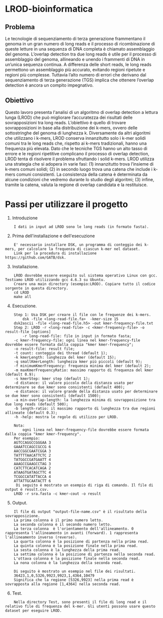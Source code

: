 # LROD-bioinformatica
## Problema 
Le tecnologie di sequenziamento di terza generazione frammentano il genoma in un gran numero di long reads e il processo di ricombinazione di queste letture in una sequenza di DNA completa è chiamato assemblaggio del genoma. L’overlap detection tra due long reads è utile per il processo di assemblaggio del genoma, allineando e unendo i frammenti di DNA in un’unica sequenza continua. A differenza delle short reads, le long reads permettono un assemblaggio più accurato, evitando regioni ripetute e regioni più complesse. Tuttavia l’alto numero di errori che derivano dal sequenziamento di terza generazione (TGS) implica che ottenere l’overlap detection è ancora un compito impegnativo. 
## Obiettivo
Questo lavoro presenta l'analisi di un algoritmo di overlap detection a lettura lunga (LROD) che può migliorare l’accuratezza dei risultati delle sovrapposizioni tra long reads. L’obiettivo è quello di trovare sovrapposizioni in base alla distribuzione dei k-mers, ovvero delle sottostringhe del genoma di lunghezza k. Diversamente da altri algoritmi che utilizzano i k-mers, LROD conserva innanzitutto solo i k-mer solidi comuni tra le long reads che, rispetto ai k-mers tradizionali, hanno una frequenza più elevata. Dato che le tecniche TGS hanno un alto tasso di errore e le regioni ripetitive complicano il processo di overlap detection, LROD tenta di risolvere il problema sfruttando i solid k-mers. LROD utilizza una strategia che si adopera in varie fasi:
(1) innanzitutto trova l’insieme di k-mers comuni solidi;
(2) in secondo luogo trova una catena che include i k-mers comuni consistenti. La consistenza della catena è determinata da alcune condizioni che vedremo durante lo studio degli algoritmi;
(3) infine, tramite la catena, valuta la regione di overlap candidata e la restituisce.

# Passi per utilizzare il progetto
1) Introduzione
```
    I dati in input ad LROD sono le long reads (in formato fasta).
```
2) Prima dell'installazione e dell'esecuzione
```
    E' necessario installare DSK, un programma di conteggio dei k-mers, per calcolare la frequenza di ciascun k-mer nel dataset.
    Link per la procedura di installazione https://github.com/GATB/dsk.
```
3) Installazione.
```
    LROD dovrebbe essere eseguito sul sistema operativo Linux con gcc. Testiamo LROD utilizzando gcc 4.6.3 su Ubuntu.
    Creare una main directory (esempio:LROD). Copiare tutto il codice sorgente in questa directory.
	cd LROD
	make all
```
4) Esecuzione.
```
    Step 1: Usa DSK per creare il file con le frequenze dei k-mers.
        dsk -file <long-read-file.fa>  -kmer-size 15
	dsk2ascii -file <long-read-file.h5> -out kmer-frequency-file.txt
    Step 2: LROD -r <long-read-file> -c <kmer-frequency-file> -o result-file [options]
    	-r long-read-file: file in input in formato fasta;
	-c kmer-frequency-file: ogni linea nel kmer-frequency-file dovrebbe essere formata dalla coppia "kmer kmer-frequency";
	-o result-file: result file;
	-t count: conteggio dei thread (default 1);
	-k kmerLength: lunghezza del kmer (default 15);
	-q smallKmerLength: lunghezza kmer più piccoli (default 9);
	-f minimumKmerFrequency: frequenza minima del kmer (default 2);
	-m maxKmerFrequencyRatio: massimo rapporto di frequenza del kmer (default 0.9);
	-s kmerStep: kmer step (default 1);
	-d distance: il valore piccolo della distanza usato per determinare se due kmer sono consistenti (default 400);
	-e distance: il valore grande della distanza usato per determinare se due kmer sono consistenti (default 1500);
	-a min-overlap-length: la lunghezza minima di sovrapposizione tra due long reads (default 500);
	-b length-ratio: il massimo rapporto di lunghezza tra due regioni allineate (default 0.3); 
	-h -help: mostra le regole di utilizzo per LROD.
	
    Nota:
    	ogni linea nel kmer-frequency-file dovrebbe essere formata dalla coppia "kmer kmer-frequency".
	Per esempio:
	AGTCCAGGCCGGGAA 3
	GAAATCCAGCCGCCG 6
	AACCGGCGAATCGGA 3
	TATTTTAACATTCTC 2
	TATGGCCGATGAATT 4
	AAAGCCGAAGCCTAG 3
	CATCTTCACATCAGA 2
	ATAAGTGATAGCTTC 4
	TCGGCCATATTACCA 4
	ATTATTGCAATACTT 6
     Di seguito è mostrato un esempio di riga di comando. Il file di output è result.csv.
	LROD -r sra.fasta -c kmer-cout -o result
```
5) Output.
```
    Il file di output "output-file-name.csv" è il risultato della sovrapposizione.
    La prima colonna è il primo numero letto.
    La seconda colonna è il secondo numero letto.
    La terza colonna  è l'orientamento dell'allineamento. 0 rappresenta l'allineamento in avanti (forward). 1 rappresenta l'allineamento inverso (reverse).
    La quarta colonna è la posizione di partenza nella prima read.
    La quinta colonna è la posizione finale nella prima read.
    La sesta colonna è la lunghezza della prima read.
    La settima colonna è la posizione di partenza nella seconda read.
    L'ottava colonna è la posizione finale nella seconda read.
    La nona colonna è la lunghezza della seconda read.
    
    Di seguito è mostrato un esempio nel file dei risultati.
    36423,1,0,5326,9923,9923,1,4364,10479
    Significa che la regione [5326,9923] nella prima read è sovrapposta alla regione [1,4364] nella seconda read.
```
6) Test.
```
    Nella directory Test, sono presenti il ​​file di long read e il relativo file di frequenza del k-mer. Gli utenti possono usare questo dataset per eseguire LROD.
```
